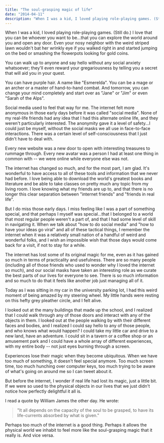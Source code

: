 ```yaml
---
title: "The soul-grasping magic of life"
date: "2014-04-11"
description: "When I was a kid, I loved playing role-playing games. (Still do.) I love that you can be whoever you want to be…that you can explore the world around you and open any door. Even your nosy neighbor with the weird striped lawn wouldn’t bat her wrinkly eye if you walked right in and started jumping on the bed or smashing the flowerpots looking for gold coins..."
---
```


When I was a kid, I loved playing role-playing games. (Still do.) I love that you can be whoever you want to be...that you can explore the world around you and open any door. Even your nosy neighbor with the weird striped lawn wouldn't bat her wrinkly eye if you walked right in and started jumping on the bed or smashing the flowerpots looking for gold coins. 

You can walk up to anyone and say hello without any social anxiety whatsoever; they'll even reward your gregariousness by telling you a secret that will aid you in your quest. 

You can have purple hair. A name like "Esmerelda". You can be a mage or an archer or a master of hand-to-hand combat. And tomorrow, you can change your mind completely and start over as "Jane" or "Jim" or even "Sarah of the Alps".

Social media used to feel that way for me. The internet felt more anonymous in those early days before it was called "social media". None of my real-life friends had any idea that I had this alternate online life, and they weren't particularly interested. The anonymity gave it a level of safety...I could just be myself, without the social masks we all use in face-to-face interactions. There was a certain level of self-consciousness that I just didn't have to deal with.

Every new website was a new door to open with interesting treasures to rummage through. Every new avatar was a person I had at least one thing in common with -- we were online while everyone else was not.

The internet has changed so much, and for the most part, I am glad. It's wonderful to have access to all of these tools and information that we never had before. I love being able to download the world's greatest books and literature and be able to take classes on pretty much any topic from my living room. I love knowing what my friends are up to, and that there is no longer this clear separation between "internet friends" and "friends in real life".

But I do miss those early days. I miss feeling like I was a part of something special, and that perhaps I myself was special...that I belonged to a world that most regular people weren't a part of, and that I had some level of skill in navigating it. When we talk about "how to do social media" and "how to have your ideas go viral" and all of these tactical things, I remember the internet when it was a relatively small nation of a handful of weird and wonderful folks, and I wish an impossible wish that those days would come back for a visit, if not to stay for a while. 

The internet has lost some of its original magic for me, even as it has gained so much in terms of practicality and usefulness. There are so many people (including all of those friends who used to wonder why I loved the internet so much), and our social masks have taken an interesting role as we curate the best parts of our lives for everyone to see. There is so much information and so much to do that it feels like another job just managing all of it.

Today as I was sitting in my car in the university parking lot, I had this weird moment of being amazed by my steering wheel. My little hands were resting on this hefty grey pleather circle, and I felt alive. 

I looked out at the many buildings that made up the school, and I realized that I could walk through any of those doors and interact with any of the objects in them. I looked out at the people walking by with their different faces and bodies, and I realized I could say hello to any of those people, and who knows what would happen? I could take my little car and drive to a new land, have an adventure. I could sit in a tavern or a coffee shop or an amusement park and I could have a whole array of different experiences, with my entire body -- not just eyes burning through a screen.

Experiences lose their magic when they become ubiquitous. When we have too much of something, it doesn't feel special anymore. Too much screen time, too much hunching over computer keys, too much trying to be aware of what's going on around me so I can tweet about it.

But before the internet, I wonder if real life had lost its magic, just a little bit. If we were so used to the physical objects in our lives that we just didn't notice how perfectly delightful it all is.

I read a quote by William James the other day. He wrote:

> "It all depends on the capacity of the soul to be grasped, to have its life-currents absorbed by what is given." 

Perhaps too much of the internet is a good thing. Perhaps it allows the physical world we inhabit to feel more like the soul-grasping magic that it really is. And vice versa.
